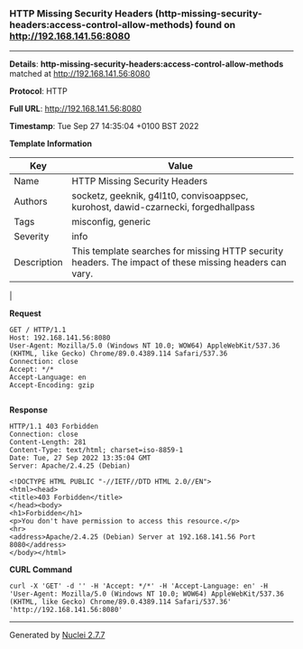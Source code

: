 ### HTTP Missing Security Headers (http-missing-security-headers:access-control-allow-methods) found on http://192.168.141.56:8080
---
**Details**: **http-missing-security-headers:access-control-allow-methods**  matched at http://192.168.141.56:8080

**Protocol**: HTTP

**Full URL**: http://192.168.141.56:8080

**Timestamp**: Tue Sep 27 14:35:04 +0100 BST 2022

**Template Information**

| Key | Value |
|---|---|
| Name | HTTP Missing Security Headers |
| Authors | socketz, geeknik, g4l1t0, convisoappsec, kurohost, dawid-czarnecki, forgedhallpass |
| Tags | misconfig, generic |
| Severity | info |
| Description | This template searches for missing HTTP security headers. The impact of these missing headers can vary.
 |

**Request**
```http
GET / HTTP/1.1
Host: 192.168.141.56:8080
User-Agent: Mozilla/5.0 (Windows NT 10.0; WOW64) AppleWebKit/537.36 (KHTML, like Gecko) Chrome/89.0.4389.114 Safari/537.36
Connection: close
Accept: */*
Accept-Language: en
Accept-Encoding: gzip


```

**Response**
```http
HTTP/1.1 403 Forbidden
Connection: close
Content-Length: 281
Content-Type: text/html; charset=iso-8859-1
Date: Tue, 27 Sep 2022 13:35:04 GMT
Server: Apache/2.4.25 (Debian)

<!DOCTYPE HTML PUBLIC "-//IETF//DTD HTML 2.0//EN">
<html><head>
<title>403 Forbidden</title>
</head><body>
<h1>Forbidden</h1>
<p>You don't have permission to access this resource.</p>
<hr>
<address>Apache/2.4.25 (Debian) Server at 192.168.141.56 Port 8080</address>
</body></html>

```


**CURL Command**
```
curl -X 'GET' -d '' -H 'Accept: */*' -H 'Accept-Language: en' -H 'User-Agent: Mozilla/5.0 (Windows NT 10.0; WOW64) AppleWebKit/537.36 (KHTML, like Gecko) Chrome/89.0.4389.114 Safari/537.36' 'http://192.168.141.56:8080'
```
---
Generated by [Nuclei 2.7.7](https://github.com/projectdiscovery/nuclei)